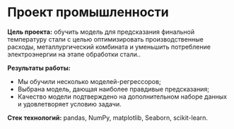 # Проект промышленности

<b>Цель проекта:</b> обучить модель для предсказания финальной температуру стали с целью оптимизировать производственные расходы, металлургический комбината и уменьшить потребление электроэнергии на этапе обработки стали..

**Результаты работы:**

* Мы обучили несколько моделей-регрессоров;
* Выбрана модель, дающая наиболее правдивые предсказания;
* Качество модели подтверждено на дополнительном наборе данных и удовлетворяет условию задачи.

<b>Стек технологий:</b> pandas, NumPy, matplotlib, Seaborn, scikit-learn.
